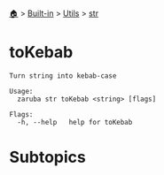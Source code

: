<!--startTocHeader-->
[🏠](../../../README.md) > [Built-in](../../README.md) > [Utils](../README.md) > [str](README.md)
# toKebab
<!--endTocHeader-->

```
Turn string into kebab-case

Usage:
  zaruba str toKebab <string> [flags]

Flags:
  -h, --help   help for toKebab

```

# Subtopics
<!--startTocSubtopic-->
<!--endTocSubtopic-->